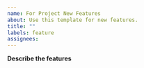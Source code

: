 ```yaml
---
name: For Project New Features
about: Use this template for new features.
title: ""
labels: feature
assignees: 
---
```


<!--
!!! New Features  !!!
-->
**Describe the features**
